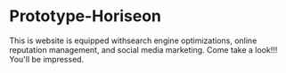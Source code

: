 # Prototype-Horiseon
This is website is equipped withsearch engine optimizations, online reputation management, and social media marketing. Come take a look!!! You'll be impressed. 
